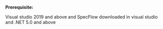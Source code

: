 **Prerequisite:** 

Visual studio 2019 and above and                                                                                                         SpecFlow downloaded in visual studio and                                                                                                .NET 5.0 and above

